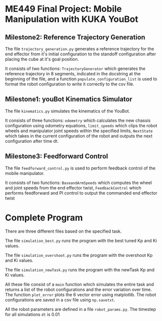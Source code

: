 # ME449 Final Project: Mobile Manipulation with KUKA YouBot
## Milestone2: Reference Trajectory Generation
The file `trajectory_generation.py` generates a reference trajectory for the end effector from it's initial configuration to the standoff configuration after placing the cube at it's goal position.

It consists of two functions: `TrajectoryGenerator` which generates the reference trajectory in 8 segments, indicated in the docstring at the beginning of the file, and a function `populate_configuration_list` is used to format the robot configuration to write it correctly to the csv file.


## Milestone1: youBot Kinematics Simulator
The file `kinematics.py` simulates the kinematics of the YouBot. 

It consists of three functions: `odometry` which calculates the new chassis configuration using odometry equations, `limit_speeds` which clips the robot wheels and manipulator joint speeds within the specified limits, `NextState` which takes in the current configuration of the robot and outputs the next configuration after time dt.

## Milestone3: Feedforward Control
The file `feedforward_control.py` is used to perform feedback control of the mobile manipulator. 

It consists of two functions: `BaseandArmSpeeds` which computes the wheel and joint speeds from the end effector twist, `FeedbackControl` which performs feedforward and PI control to output the commanded end effector twist

# Complete Program
There are three different files based on the specified task.

The file `simulation_best.py` runs the program with the best tuned Kp and Ki values.

The file `simulation_overshoot.py` runs the program with the overshoot Kp and Ki values.

The file `simulation_newTask.py` runs the program with the newTask Kp and Ki values.

All these file consist of a `main` function which simulates the entire task and returns a list of the robot configurations and the error variation over time. The function `plot_error` plots the 6 vector error using matplotlib. The robot configurations are saved in a csv file using `np.savetxt`.

All the robot parameters are defined in a file `robot_params.py`. The timestep for all simulations `dt` is 0.01